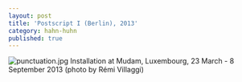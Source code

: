 ```yaml
---
layout: post
title: 'Postscript I (Berlin), 2013'
category: hahn-huhn
published: true
---
```


![punctuation.jpg]({{site.baseurl}}/assets/img/2016_Postscript_III_V_Berlin_01.jpg)
Installation at Mudam, Luxembourg, 23 March - 8 September 2013 (photo by Rémi Villaggi)
